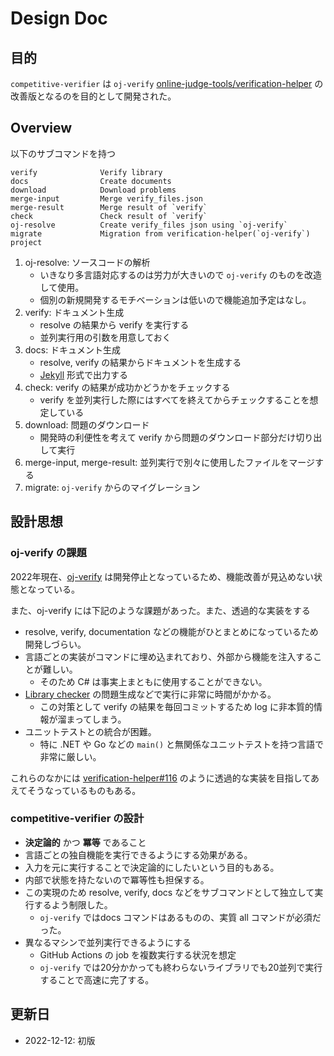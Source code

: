 # Design Doc

## 目的

`competitive-verifier` は `oj-verify` [online-judge-tools/verification-helper](https://github.com/online-judge-tools/verification-helper) の改善版となるのを目的として開発された。

## Overview

以下のサブコマンドを持つ

    verify              Verify library
    docs                Create documents
    download            Download problems
    merge-input         Merge verify_files.json
    merge-result        Merge result of `verify`
    check               Check result of `verify`
    oj-resolve          Create verify_files json using `oj-verify`
    migrate             Migration from verification-helper(`oj-verify`) project

1. oj-resolve: ソースコードの解析
    - いきなり多言語対応するのは労力が大きいので `oj-verify` のものを改造して使用。
    - 個別の新規開発するモチベーションは低いので機能追加予定はなし。
1. verify: ドキュメント生成
    - resolve の結果から verify を実行する
    - 並列実行用の引数を用意しておく
1. docs: ドキュメント生成
    - resolve, verify の結果からドキュメントを生成する
    - [Jekyll](http://jekyllrb-ja.github.io/) 形式で出力する
1. check: verify の結果が成功かどうかをチェックする
    - verify を並列実行した際にはすべてを終えてからチェックすることを想定している
1. download: 問題のダウンロード
    - 開発時の利便性を考えて verify から問題のダウンロード部分だけ切り出して実行
1. merge-input, merge-result: 並列実行で別々に使用したファイルをマージする  
1. migrate: `oj-verify` からのマイグレーション

## 設計思想
### oj-verify の課題

2022年現在、[oj-verify](https://github.com/online-judge-tools/verification-helper) は開発停止となっているため、機能改善が見込めない状態となっている。

また、oj-verify には下記のような課題があった。また、透過的な実装をする

- resolve, verify, documentation などの機能がひとまとめになっているため開発しづらい。
- 言語ごとの実装がコマンドに埋め込まれており、外部から機能を注入することが難しい。
  - そのため C# は事実上まともに使用することができない。
- [Library checker](https://github.com/yosupo06/library-checker-problems) の問題生成などで実行に非常に時間がかかる。
  - この対策として verify の結果を毎回コミットするため log に非本質的情報が溜まってしまう。
- ユニットテストとの統合が困難。
  - 特に .NET や Go などの `main()` と無関係なユニットテストを持つ言語で非常に厳しい。

これらのなかには [verification-helper#116](https://github.com/online-judge-tools/verification-helper/issues/116) のように透過的な実装を目指してあえてそうなっているものもある。


### competitive-verifier の設計

-  **決定論的** かつ **冪等** であること
  - 言語ごとの独自機能を実行できるようにする効果がある。
  - 入力を元に実行することで決定論的にしたいという目的もある。
  - 内部で状態を持たないので冪等性も担保する。
  - この実現のため resolve, verify, docs などをサブコマンドとして独立して実行するよう制限した。
    - `oj-verify` ではdocs コマンドはあるものの、実質 all コマンドが必須だった。
- 異なるマシンで並列実行できるようにする
  - GitHub Actions の job を複数実行する状況を想定
  - `oj-verify` では20分かかっても終わらないライブラリでも20並列で実行することで高速に完了する。


## 更新日
- 2022-12-12: 初版